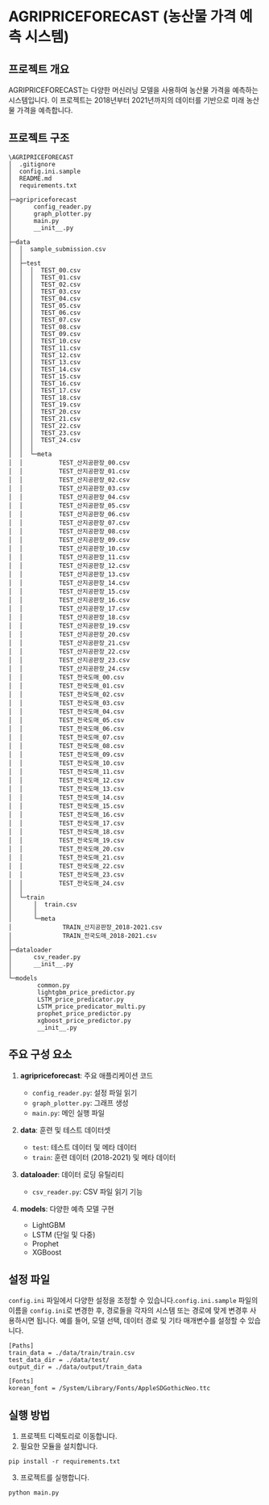 
# AGRIPRICEFORECAST (농산물 가격 예측 시스템)

## 프로젝트 개요

AGRIPRICEFORECAST는 다양한 머신러닝 모델을 사용하여 농산물 가격을 예측하는 시스템입니다. 
이 프로젝트는 2018년부터 2021년까지의 데이터를 기반으로 미래 농산물 가격을 예측합니다.

## 프로젝트 구조
```
\AGRIPRICEFORECAST
│  .gitignore
│  config.ini.sample
│  README.md
│  requirements.txt
│
├─agripriceforecast
│      config_reader.py
│      graph_plotter.py
│      main.py
│      __init__.py
│
├─data
│  │  sample_submission.csv       
│  │
│  ├─test
│  │  │  TEST_00.csv
│  │  │  TEST_01.csv
│  │  │  TEST_02.csv
│  │  │  TEST_03.csv
│  │  │  TEST_04.csv
│  │  │  TEST_05.csv
│  │  │  TEST_06.csv
│  │  │  TEST_07.csv
│  │  │  TEST_08.csv
│  │  │  TEST_09.csv
│  │  │  TEST_10.csv
│  │  │  TEST_11.csv
│  │  │  TEST_12.csv
│  │  │  TEST_13.csv
│  │  │  TEST_14.csv
│  │  │  TEST_15.csv
│  │  │  TEST_16.csv
│  │  │  TEST_17.csv
│  │  │  TEST_18.csv
│  │  │  TEST_19.csv
│  │  │  TEST_20.csv
│  │  │  TEST_21.csv
│  │  │  TEST_22.csv
│  │  │  TEST_23.csv
│  │  │  TEST_24.csv
│  │  │
│  │  └─meta
│  │          TEST_산지공판장_00.csv
│  │          TEST_산지공판장_01.csv
│  │          TEST_산지공판장_02.csv
│  │          TEST_산지공판장_03.csv
│  │          TEST_산지공판장_04.csv
│  │          TEST_산지공판장_05.csv
│  │          TEST_산지공판장_06.csv
│  │          TEST_산지공판장_07.csv
│  │          TEST_산지공판장_08.csv
│  │          TEST_산지공판장_09.csv
│  │          TEST_산지공판장_10.csv
│  │          TEST_산지공판장_11.csv
│  │          TEST_산지공판장_12.csv
│  │          TEST_산지공판장_13.csv
│  │          TEST_산지공판장_14.csv
│  │          TEST_산지공판장_15.csv
│  │          TEST_산지공판장_16.csv
│  │          TEST_산지공판장_17.csv
│  │          TEST_산지공판장_18.csv
│  │          TEST_산지공판장_19.csv
│  │          TEST_산지공판장_20.csv
│  │          TEST_산지공판장_21.csv
│  │          TEST_산지공판장_22.csv
│  │          TEST_산지공판장_23.csv
│  │          TEST_산지공판장_24.csv
│  │          TEST_전국도매_00.csv
│  │          TEST_전국도매_01.csv
│  │          TEST_전국도매_02.csv
│  │          TEST_전국도매_03.csv
│  │          TEST_전국도매_04.csv
│  │          TEST_전국도매_05.csv
│  │          TEST_전국도매_06.csv
│  │          TEST_전국도매_07.csv
│  │          TEST_전국도매_08.csv
│  │          TEST_전국도매_09.csv
│  │          TEST_전국도매_10.csv
│  │          TEST_전국도매_11.csv
│  │          TEST_전국도매_12.csv
│  │          TEST_전국도매_13.csv
│  │          TEST_전국도매_14.csv
│  │          TEST_전국도매_15.csv
│  │          TEST_전국도매_16.csv
│  │          TEST_전국도매_17.csv
│  │          TEST_전국도매_18.csv
│  │          TEST_전국도매_19.csv
│  │          TEST_전국도매_20.csv
│  │          TEST_전국도매_21.csv
│  │          TEST_전국도매_22.csv
│  │          TEST_전국도매_23.csv
│  │          TEST_전국도매_24.csv
│  │
│  └─train
│      │  train.csv
│      │
│      └─meta
│              TRAIN_산지공판장_2018-2021.csv
│              TRAIN_전국도매_2018-2021.csv
│
├─dataloader
│      csv_reader.py
│      __init__.py
│
└─models
        common.py
        lightgbm_price_predictor.py
        LSTM_price_predicator.py  
        LSTM_price_predicator_multi.py
        prophet_price_predictor.py        
        xgboost_price_predictor.py        
        __init__.py
```

## 주요 구성 요소

1. **agripriceforecast**: 주요 애플리케이션 코드
   - `config_reader.py`: 설정 파일 읽기
   - `graph_plotter.py`: 그래프 생성
   - `main.py`: 메인 실행 파일

2. **data**: 훈련 및 테스트 데이터셋
   - `test`: 테스트 데이터 및 메타 데이터
   - `train`: 훈련 데이터 (2018-2021) 및 메타 데이터

3. **dataloader**: 데이터 로딩 유틸리티
   - `csv_reader.py`: CSV 파일 읽기 기능

4. **models**: 다양한 예측 모델 구현
   - LightGBM
   - LSTM (단일 및 다중)
   - Prophet
   - XGBoost

## 설정 파일

`config.ini` 파일에서 다양한 설정을 조정할 수 있습니다.`config.ini.sample` 파일의 이름을 `config.ini`로 변경한 후, 경로들을 각자의 시스템 또는 경로에 맞게 변경후 사용하시면 됩니다. 예를 들어, 모델 선택, 데이터 경로 및 기타 매개변수를 설정할 수 있습니다.
```
[Paths]
train_data = ./data/train/train.csv
test_data_dir = ./data/test/
output_dir = ./data/output/train_data

[Fonts]
korean_font = /System/Library/Fonts/AppleSDGothicNeo.ttc
```

## 실행 방법

1. 프로젝트 디렉토리로 이동합니다.
2. 필요한 모듈을 설치합니다.

```
pip install -r requirements.txt
```

3. 프로젝트를 실행합니다.

```
python main.py
```

